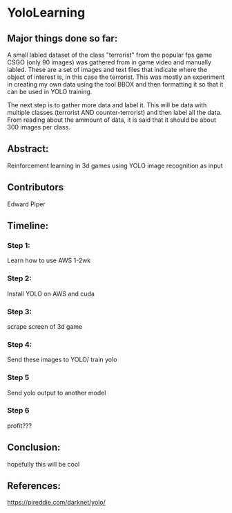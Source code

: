 # YoloLearning

## Major things done so far:

A small labled dataset of the class "terrorist" from the popular fps game CSGO (only 90 images) was gathered from in game video and manually labled. These are a set of images and text files that indicate where the object of interest is, in this case the terrorist. This was mostly an experiment in creating my own data using the tool BBOX and then formatting it so that it can be used in YOLO training.

The next step is to gather more data and label it. This will be data with multiple classes (terrorist AND counter-terrorist) and then label all the data. From reading about the ammount of data, it is said that it should be about 300 images per class.


## Abstract:
Reinforcement learning in 3d games using YOLO image recognition as input
## Contributors
Edward Piper
## Timeline:
### Step 1:
Learn how to use AWS 1-2wk
### Step 2:
Install YOLO on AWS and cuda
### Step 3:
scrape screen of 3d game
### Step 4:
Send these images to YOLO/ train yolo
### Step 5 
Send yolo output to another model
### Step 6
profit???
## Conclusion:
hopefully this will be cool
## References:
https://pjreddie.com/darknet/yolo/

